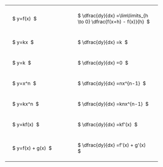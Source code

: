 ---
---

#  
<br>
<style type="text/css">
#T_4b8b3 th.col_heading {
  text-align: left;
  font-size: 1em;
}
#T_4b8b3 td {
  text-align: left;
  font-size: 1em;
  padding: 1.5em;
}
#T_4b8b3_row0_col0, #T_4b8b3_row1_col0, #T_4b8b3_row2_col0, #T_4b8b3_row3_col0, #T_4b8b3_row4_col0, #T_4b8b3_row5_col0, #T_4b8b3_row6_col0 {
  width: 300px;
  white-space: pre-wrap;
}
#T_4b8b3_row0_col1, #T_4b8b3_row1_col1, #T_4b8b3_row2_col1, #T_4b8b3_row3_col1, #T_4b8b3_row4_col1, #T_4b8b3_row5_col1, #T_4b8b3_row6_col1 {
  width: 400px;
  white-space: pre-wrap;
}
</style>
<table id="T_4b8b3">
  <thead>
  </thead>
  <tbody>
    <tr>
      <td id="T_4b8b3_row0_col0" class="data row0 col0" >$ y=f(x)  $</td>
      <td id="T_4b8b3_row0_col1" class="data row0 col1" >$ \dfrac{dy}{dx} =\lim\limits_{h \to 0} \dfrac{f(x+h) - f(x)}{h}  $</td>
    </tr>
    <tr>
      <td id="T_4b8b3_row1_col0" class="data row1 col0" >$ y=kx  $</td>
      <td id="T_4b8b3_row1_col1" class="data row1 col1" >$ \dfrac{dy}{dx} =k  $</td>
    </tr>
    <tr>
      <td id="T_4b8b3_row2_col0" class="data row2 col0" >$ y=k  $</td>
      <td id="T_4b8b3_row2_col1" class="data row2 col1" >$ \dfrac{dy}{dx} =0  $</td>
    </tr>
    <tr>
      <td id="T_4b8b3_row3_col0" class="data row3 col0" >$ y=x^n  $</td>
      <td id="T_4b8b3_row3_col1" class="data row3 col1" >$ \dfrac{dy}{dx} =nx^{n-1}  $</td>
    </tr>
    <tr>
      <td id="T_4b8b3_row4_col0" class="data row4 col0" >$ y=kx^n  $</td>
      <td id="T_4b8b3_row4_col1" class="data row4 col1" >$ \dfrac{dy}{dx} =knx^{n-1}  $</td>
    </tr>
    <tr>
      <td id="T_4b8b3_row5_col0" class="data row5 col0" >$ y=kf(x)  $</td>
      <td id="T_4b8b3_row5_col1" class="data row5 col1" >$ \dfrac{dy}{dx} =kf'(x)  $</td>
    </tr>
    <tr>
      <td id="T_4b8b3_row6_col0" class="data row6 col0" >$ y=f(x) + g(x)  $</td>
      <td id="T_4b8b3_row6_col1" class="data row6 col1" >$ \dfrac{dy}{dx} =f'(x) + g'(x)  $</td>
    </tr>
  </tbody>
</table>
